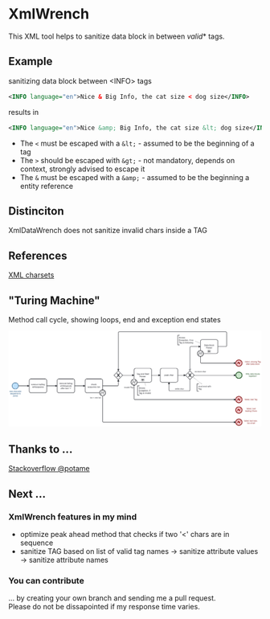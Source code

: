 # XmlWrench
This XML tool helps to sanitize data block in between *valid** tags.

## Example
sanitizing data block between &lt;INFO&gt; tags  
```xml
<INFO language="en">Nice & Big Info, the cat size < dog size</INFO>
```
results in
```xml
<INFO language="en">Nice &amp; Big Info, the cat size &lt; dog size</INFO>
```

- The ```<``` must be escaped with a ```&lt;``` - assumed to be the beginning of a tag
- The ```>``` should be escaped with ```&gt;``` - not mandatory, depends on context, strongly advised to escape it
- The ```&``` must be escaped with a ```&amp;``` - assumed to be the beginning a entity reference


## Distinciton
XmlDataWrench does not sanitize invalid chars inside a TAG

## References
[XML charsets](https://www.w3.org/TR/xml/#charsets)

## "Turing Machine"  
Method call cycle, showing loops, end and exception end states  

![XML Wrench method call sequence](.github/images/XmlDataWrench.bpmn.png)

## Thanks to ...
[Stackoverflow @potame](https://stackoverflow.com/questions/730133/what-are-invalid-characters-in-xml)

## Next ...
### XmlWrench features in my mind
- optimize peak ahead method that checks if two '&lt;' chars are in sequence
- sanitize TAG based on list of valid tag names
-> sanitize attribute values
-> sanitize attribute names


### You can contribute 
... by creating your own branch and sending me a pull request.  
Please do not be dissapointed if my response time varies.  

